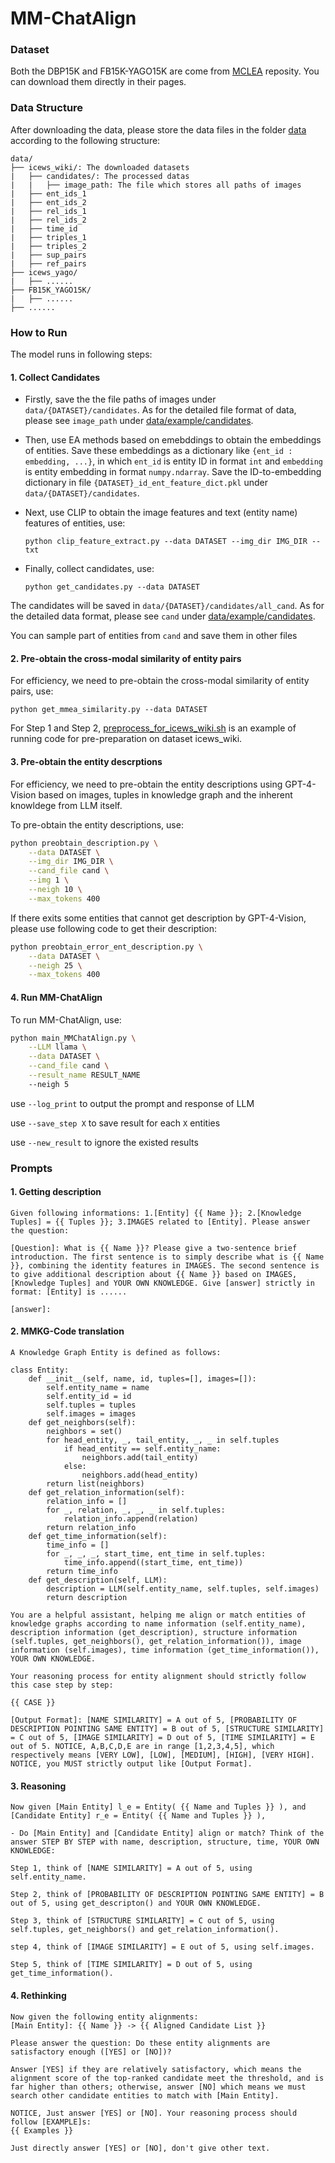 # MM-ChatAlign

### Dataset

Both the DBP15K and FB15K-YAGO15K are come from [MCLEA](https://github.com/lzxlin/MCLEA) reposity. You can download them directly in their pages.

### Data Structure

After downloading the data, please store the data files in the folder [data](data) according to the following structure:

```
data/
├── icews_wiki/: The downloaded datasets
|	├── candidates/: The processed datas
|	|	├── image_path: The file which stores all paths of images
|	├── ent_ids_1
|	├── ent_ids_2
|	├── rel_ids_1
|	├── rel_ids_2
|	├── time_id
|	├── triples_1
|	├── triples_2
|	├── sup_pairs
|	├── ref_pairs 
├── icews_yago/
|	├── ......
├── FB15K_YAGO15K/
|	├── ......
├── ......
```



### How to Run

The model runs in following steps:

#### 1. Collect Candidates

- Firstly, save the the file paths of images under `data/{DATASET}/candidates`. As for the detailed file format of data, please see `image_path` under [data/example/candidates](data/example/candidates).

- Then, use EA methods based on emebddings to obtain the embeddings of entities. Save these embeddings as a dictionary like `{ent_id : embedding, ...}`, in which `ent_id` is entity ID in format `int` and `embedding` is entity embedding in format `numpy.ndarray`. Save the ID-to-embedding dictionary in file `{DATASET}_id_ent_feature_dict.pkl` under `data/{DATASET}/candidates`.

- Next, use CLIP to obtain the image features and text (entity name) features of entities, use:

  ```
  python clip_feature_extract.py --data DATASET --img_dir IMG_DIR --txt
  ```

- Finally, collect candidates, use:

  ```
  python get_candidates.py --data DATASET
  ```

The candidates will be saved in `data/{DATASET}/candidates/all_cand`. As for the detailed data format, please see `cand` under [data/example/candidates](data/example/candidates).

You can sample part of entities from `cand` and save them in other files

#### 2. Pre-obtain the cross-modal similarity of entity pairs

For efficiency, we need to pre-obtain the cross-modal similarity of entity pairs, use:

```
python get_mmea_similarity.py --data DATASET
```

For Step 1 and Step 2, [preprocess_for_icews_wiki.sh](preprocess_for_icews_wiki.sh) is an example of running code for pre-preparation on dataset icews_wiki.

#### 3. Pre-obtain the entity descrptions

For efficiency, we need to pre-obtain the entity descriptions using GPT-4-Vision based on images, tuples in knowledge graph and the inherent knowldege from LLM itself.

To  pre-obtain the entity descriptions, use:

```bash
python preobtain_description.py \
	--data DATASET \
    --img_dir IMG_DIR \
	--cand_file cand \
	--img 1 \
	--neigh 10 \
	--max_tokens 400
```

If there exits some entities that cannot get description by GPT-4-Vision, please use following code to get their description:

```bash
python preobtain_error_ent_description.py \
	--data DATASET \
	--neigh 25 \
	--max_tokens 400
```

#### 4. Run MM-ChatAlign

To run MM-ChatAlign, use:

```bash
python main_MMChatAlign.py \
	--LLM llama	\
	--data DATASET \
	--cand_file cand \
	--result_name RESULT_NAME
	--neigh 5
```

use `--log_print` to output the prompt and response of LLM

use `--save_step X` to save result for each `X` entities

use `--new_result` to ignore the existed results



### Prompts

#### 1. Getting description

```
Given following informations: 1.[Entity] {{ Name }}; 2.[Knowledge Tuples] = {{ Tuples }}; 3.IMAGES related to [Entity]. Please answer the question: 

[Question]: What is {{ Name }}? Please give a two-sentence brief introduction. The first sentence is to simply describe what is {{ Name }}, combining the identity features in IMAGES. The second sentence is to give additional description about {{ Name }} based on IMAGES, [Knowledge Tuples] and YOUR OWN KNOWLEDGE. Give [answer] strictly in format: [Entity] is ......

[answer]:
```

#### 2. MMKG-Code translation

```
A Knowledge Graph Entity is defined as follows: 

class Entity: 
	def __init__(self, name, id, tuples=[], images=[]):
		self.entity_name = name
		self.entity_id = id
		self.tuples = tuples
		self.images = images
	def get_neighbors(self):
		neighbors = set()
		for head_entity, _, tail_entity, _, _ in self.tuples
			if head_entity == self.entity_name:
				neighbors.add(tail_entity)
			else:
				neighbors.add(head_entity)
		return list(neighbors)
	def get_relation_information(self):
		relation_info = []
		for _, relation, _, _, _ in self.tuples:
			relation_info.append(relation)
		return relation_info
	def get_time_information(self):
		time_info = []
		for _, _, _, start_time, ent_time in self.tuples:
			time_info.append((start_time, ent_time))
		return time_info
	def get_description(self, LLM):
		description = LLM(self.entity_name, self.tuples, self.images)
		return description

You are a helpful assistant, helping me align or match entities of knowledge graphs according to name information (self.entity_name), description information (get_description), structure information (self.tuples, get_neighbors(), get_relation_information()), image information (self.images), time information (get_time_information()), YOUR OWN KNOWLEDGE.

Your reasoning process for entity alignment should strictly follow this case step by step:

{{ CASE }}

[Output Format]: [NAME SIMILARITY] = A out of 5, [PROBABILITY OF DESCRIPTION POINTING SAME ENTITY] = B out of 5, [STRUCTURE SIMILARITY] = C out of 5, [IMAGE SIMILARITY] = D out of 5, [TIME SIMILARITY] = E out of 5. NOTICE, A,B,C,D,E are in range [1,2,3,4,5], which respectively means [VERY LOW], [LOW], [MEDIUM], [HIGH], [VERY HIGH]. NOTICE, you MUST strictly output like [Output Format].
```

#### 3. Reasoning

```
Now given [Main Entity] l_e = Entity( {{ Name and Tuples }} ), and [Candidate Entity] r_e = Entity( {{ Name and Tuples }} ),

- Do [Main Entity] and [Candidate Entity] align or match? Think of the answer STEP BY STEP with name, description, structure, time, YOUR OWN KNOWLEDGE:

Step 1, think of [NAME SIMILARITY] = A out of 5, using self.entity_name. 

Step 2, think of [PROBABILITY OF DESCRIPTION POINTING SAME ENTITY] = B out of 5, using get_descripton() and YOUR OWN KNOWLEDGE.

Step 3, think of [STRUCTURE SIMILARITY] = C out of 5, using self.tuples, get_neighbors() and get_relation_information().

step 4, think of [IMAGE SIMILARITY] = E out of 5, using self.images.

Step 5, think of [TIME SIMILARITY] = D out of 5, using get_time_information().
```

#### 4. Rethinking

````
Now given the following entity alignments: 
[Main Entity]: {{ Name }} -> {{ Aligned Candidate List }}

Please answer the question: Do these entity alignments are satisfactory enough ([YES] or [NO])?

Answer [YES] if they are relatively satisfactory, which means the alignment score of the top-ranked candidate meet the threshold, and is far higher than others; otherwise, answer [NO] which means we must search other candidate entities to match with [Main Entity].

NOTICE, Just answer [YES] or [NO]. Your reasoning process should follow [EXAMPLE]s:
{{ Examples }}

Just directly answer [YES] or [NO], don't give other text.
````
